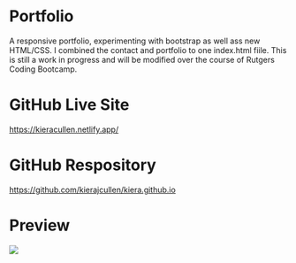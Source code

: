 # Portfolio
A responsive portfolio, experimenting with bootstrap as well ass new HTML/CSS. I combined the contact and portfolio to one index.html fiile. This is still a work in progress and will be modified over the course of Rutgers Coding Bootcamp.

# GitHub Live Site
https://kieracullen.netlify.app/

# GitHub Respository
https://github.com/kierajcullen/kiera.github.io

# Preview
![](img/github.gif)


